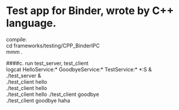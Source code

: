 

Test app for Binder, wrote by C++ language.
=====

compile:  
cd frameworks/testing/CPP_BinderIPC  
   mmm .   
  
####c. run test_server, test_client  
logcat HelloService:* GoodbyeService:* TestService:* *:S &  
./test_server &  
./test_client hello   
./test_client hello   
./test_client hello 
./test_client goodbye  
./test_client goodbye haha 
  
